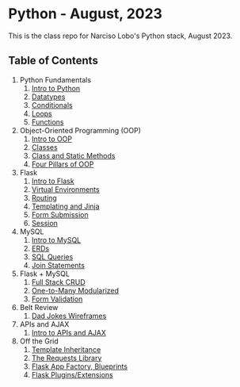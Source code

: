 # Python - August, 2023
This is the class repo for Narciso Lobo's Python stack, August 2023.

## Table of Contents
1. Python Fundamentals
   1. [Intro to Python](./01-python-fundamentals/w1d1-00-intro/)
   2. [Datatypes](./01-python-fundamentals/w1d1-01-data-types/)
   3. [Conditionals](./01-python-fundamentals/w1d1-02-conditionals/)
   4. [Loops](./01-python-fundamentals/w1d1-03-loops/)
   5. [Functions](./01-python-fundamentals/w1d1-04-functions/)
2. Object-Oriented Programming (OOP)
   1. [Intro to OOP](./02-python-oop/w1d2-00-intro/)
   2. [Classes](./02-python-oop/w1d2-01-classes/)
   3. [Class and Static Methods](./02-python-oop/w1d3-00-class-and-static-methods/)
   4. [Four Pillars of OOP](./02-python-oop/w1d3-02-four-pillars/)
3. Flask
   1. [Intro to Flask](./03-flask/w1d4-00-flask-intro/)
   2. [Virtual Environments](./03-flask/w1d4-01-virtual-environments/)
   3. [Routing](./03-flask/w1d4-02-routing/)
   4. [Templating and Jinja](./03-flask/w1d4-03-templates/)
   5. [Form Submission](./03-flask/w1d5-00-form-submission/)
   6. [Session](./03-flask/w1d5-01-session/)
4. MySQL
   1. [Intro to MySQL](./04-mysql/w2d1-00-db-intro/)
   2. [ERDs](./04-mysql/w2d1-01-erds/)
   3. [SQL Queries](./04-mysql/w2d2-00-sql-queries/)
   4. [Join Statements](./04-mysql/w2d2-01-joins/)
5. Flask + MySQL
   1. [Full Stack CRUD](./05-flask-mysql/first-full-stack/)
   2. [One-to-Many Modularized](./05-flask-mysql/w2d4-00-one-to-many/vc-one-to-many/)
   3. [Form Validation](./05-flask-mysql/w2d5-00-basic-validation/madlibs/)
6. Belt Review
   1. [Dad Jokes Wireframes](./06-belt-review/)
7. APIs and AJAX
   1. [Intro to APIs and AJAX](./07-apis-ajax/w3d4-00-apis/)
8. Off the Grid
   1. [Template Inheritance](./08-off-the-grid/template-inheritance/)
   2. [The Requests Library](./08-off-the-grid/requests-library/rick-and-morty-api/)
   3. [Flask App Factory, Blueprints](./08-off-the-grid/flask_plugins/)
   4. [Flask Plugins/Extensions](./08-off-the-grid/flask_plugins/)
